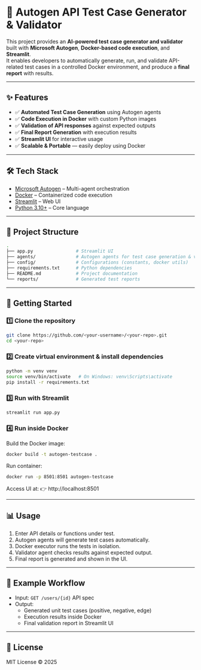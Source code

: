 # 🔹 Autogen API Test Case Generator & Validator  

This project provides an **AI-powered test case generator and validator** built with **Microsoft Autogen**, **Docker-based code execution**, and **Streamlit**.  
It enables developers to automatically generate, run, and validate API-related test cases in a controlled Docker environment, and produce a **final report** with results.  

---

## ✨ Features  

- ✅ **Automated Test Case Generation** using Autogen agents  
- ✅ **Code Execution in Docker** with custom Python images  
- ✅ **Validation of API responses** against expected outputs  
- ✅ **Final Report Generation** with execution results  
- ✅ **Streamlit UI** for interactive usage  
- ✅ **Scalable & Portable** — easily deploy using Docker  

---

## 🛠️ Tech Stack  

- [Microsoft Autogen](https://microsoft.github.io/autogen/) – Multi-agent orchestration  
- [Docker](https://www.docker.com/) – Containerized code execution  
- [Streamlit](https://streamlit.io/) – Web UI  
- [Python 3.10+](https://www.python.org/) – Core language  

---

## 📂 Project Structure  

```bash
.
├── app.py                # Streamlit UI
├── agents/               # Autogen agents for test case generation & validation
├── config/               # Configurations (constants, docker utils)
├── requirements.txt      # Python dependencies
├── README.md             # Project documentation
└── reports/              # Generated test reports
```

---

## 🚀 Getting Started  

### 1️⃣ Clone the repository
```bash
git clone https://github.com/<your-username>/<your-repo>.git
cd <your-repo>
```

### 2️⃣ Create virtual environment & install dependencies
```bash
python -m venv venv
source venv/bin/activate   # On Windows: venv\Scripts\activate
pip install -r requirements.txt
```

### 3️⃣ Run with Streamlit
```bash
streamlit run app.py
```

### 4️⃣ Run inside Docker  
Build the Docker image:  
```bash
docker build -t autogen-testcase .
```

Run container:  
```bash
docker run -p 8501:8501 autogen-testcase
```

Access UI at: 👉 http://localhost:8501  

---

## 📊 Usage  

1. Enter API details or functions under test.  
2. Autogen agents will generate test cases automatically.  
3. Docker executor runs the tests in isolation.  
4. Validator agent checks results against expected output.  
5. Final report is generated and shown in the UI.  

---

## 📜 Example Workflow  

- Input: `GET /users/{id}` API spec  
- Output:  
  - Generated unit test cases (positive, negative, edge)  
  - Execution results inside Docker  
  - Final validation report in Streamlit UI  


---

## 📄 License  

MIT License © 2025  

